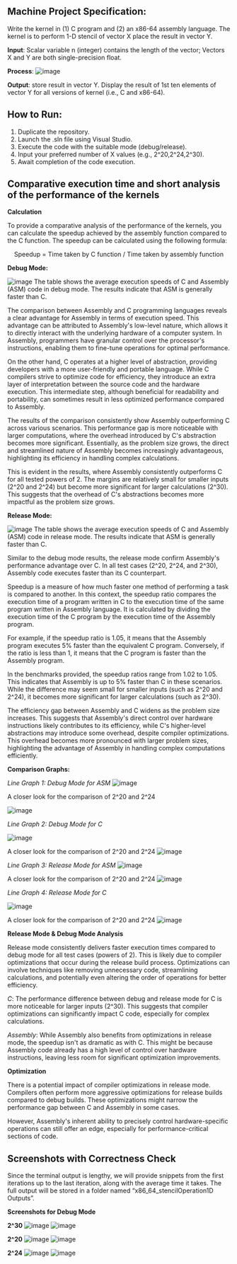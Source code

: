 ## Machine Project Specification: 
Write the kernel in (1) C program and (2) an x86-64 assembly language.  The kernel is to perform 1-D stencil of vector X place the result in vector Y.

**Input**: Scalar variable n (integer) contains the length of the vector;  Vectors X and Y are both single-precision float.

**Process**:  ![image](https://github.com/RichterDelaCruz/x86_64_stencilOperation1D/assets/137752802/5f01447f-bdba-4226-911a-71c2ca8dd705)

**Output**: store result in vector Y.  Display the result of 1st ten elements of vector Y for all versions of kernel (i.e., C and x86-64).

## How to Run: 

1. Duplicate the repository.
2. Launch the .sln file using Visual Studio.
3. Execute the code with the suitable mode (debug/release).
4. Input your preferred number of X values (e.g., 2^20,2^24,2^30).
5. Await completion of the code execution.

 ## Comparative execution time and short analysis of the performance of the kernels

 **Calculation**

To provide a comparative analysis of the performance of the kernels, you can calculate the speedup achieved by the assembly function compared to the C function. The speedup can be calculated using the following formula:

<p style="text-align: center;"> Speedup = Time taken by C function / Time taken by assembly function </p>

**Debug Mode:**

 ![image](https://github.com/RichterDelaCruz/x86_64_stencilOperation1D/assets/137752802/95424089-4b94-44b4-a407-c6631bcfebc7)
The table shows the average execution speeds of C and Assembly (ASM) code in debug mode. The results indicate that ASM is generally faster than C.

The comparison between Assembly and C programming languages reveals a clear advantage for Assembly in terms of execution speed. This advantage can be attributed to Assembly's low-level nature, which allows it to directly interact with the underlying hardware of a computer system. In Assembly, programmers have granular control over the processor's instructions, enabling them to fine-tune operations for optimal performance.

On the other hand, C operates at a higher level of abstraction, providing developers with a more user-friendly and portable language. While C compilers strive to optimize code for efficiency, they introduce an extra layer of interpretation between the source code and the hardware execution. This intermediate step, although beneficial for readability and portability, can sometimes result in less optimized performance compared to Assembly.

The results of the comparison consistently show Assembly outperforming C across various scenarios. This performance gap is more noticeable with larger computations, where the overhead introduced by C's abstraction becomes more significant. Essentially, as the problem size grows, the direct and streamlined nature of Assembly becomes increasingly advantageous, highlighting its efficiency in handling complex calculations.

This is evident in the results, where Assembly consistently outperforms C for all tested powers of 2. The margins are relatively small for smaller inputs (2^20 and 2^24) but become more significant for larger calculations (2^30). This suggests that the overhead of C's abstractions becomes more impactful as the problem size grows.

**Release Mode:**

![image](https://github.com/RichterDelaCruz/x86_64_stencilOperation1D/assets/137752802/3fe33067-b6ab-4c70-8aeb-987e4722eef9)
The table shows the average execution speeds of C and Assembly (ASM) code in release mode. The results indicate that ASM is generally faster than C.

Similar to the debug mode results, the release mode confirm Assembly's performance advantage over C. In all test cases (2^20, 2^24, and 2^30), Assembly code executes faster than its C counterpart.


Speedup is a measure of how much faster one method of performing a task is compared to another. In this context, the speedup ratio compares the execution time of a program written in C to the execution time of the same program written in Assembly language. It is calculated by dividing the execution time of the C program by the execution time of the Assembly program.

For example, if the speedup ratio is 1.05, it means that the Assembly program executes 5% faster than the equivalent C program. Conversely, if the ratio is less than 1, it means that the C program is faster than the Assembly program.

In the benchmarks provided, the speedup ratios range from 1.02 to 1.05. This indicates that Assembly is up to 5% faster than C in these scenarios. While the difference may seem small for smaller inputs (such as 2^20 and 2^24), it becomes more significant for larger calculations (such as 2^30).

The efficiency gap between Assembly and C widens as the problem size increases. This suggests that Assembly's direct control over hardware instructions likely contributes to its efficiency, while C's higher-level abstractions may introduce some overhead, despite compiler optimizations. This overhead becomes more pronounced with larger problem sizes, highlighting the advantage of Assembly in handling complex computations efficiently.

**Comparison Graphs:**

*Line Graph 1: Debug Mode for ASM*
![image](https://github.com/RichterDelaCruz/x86_64_stencilOperation1D/assets/137752802/efdad3ab-3766-42c9-8a7c-f353c84bbb6c)


A closer look for the comparison of 2^20 and 2^24

![image](https://github.com/RichterDelaCruz/x86_64_stencilOperation1D/assets/137752802/51c96dfc-758d-4fb0-9f73-7507df548d81)


*Line Graph 2: Debug Mode for C*

![image](https://github.com/RichterDelaCruz/x86_64_stencilOperation1D/assets/137752802/8f4c658d-9d51-4884-8a08-5662b6a6fad8)

A closer look for the comparison of 2^20 and 2^24
![image](https://github.com/RichterDelaCruz/x86_64_stencilOperation1D/assets/137752802/3887977f-e209-4775-9f7f-7981ec7ff248)

*Line Graph 3: Release Mode for ASM*
![image](https://github.com/RichterDelaCruz/x86_64_stencilOperation1D/assets/137752802/16294593-7283-425c-a016-30cc999907bc)

A closer look for the comparison of 2^20 and 2^24
![image](https://github.com/RichterDelaCruz/x86_64_stencilOperation1D/assets/137752802/6fc0b1ef-65fa-4684-864d-00b520295d0b)

*Line Graph 4: Release Mode for C*

![image](https://github.com/RichterDelaCruz/x86_64_stencilOperation1D/assets/137752802/eda60af3-cc4f-4c90-a5b5-08b6f44db455)

A closer look for the comparison of 2^20 and 2^24
![image](https://github.com/RichterDelaCruz/x86_64_stencilOperation1D/assets/137752802/5448a263-9a4a-43b4-95db-123ee3b346e7)

**Release Mode & Debug Mode Analysis**

Release mode consistently delivers faster execution times compared to debug mode for all test cases (powers of 2). This is likely due to compiler optimizations that occur during the release build process. Optimizations can involve techniques like removing unnecessary code, streamlining calculations, and potentially even altering the order of operations for better efficiency.

*C*: The performance difference between debug and release mode for C is more noticeable for larger inputs (2^30). This suggests that compiler optimizations can significantly impact C code, especially for complex calculations.

*Assembly*: While Assembly also benefits from optimizations in release mode, the speedup isn't as dramatic as with C. This might be because Assembly code already has a high level of control over hardware instructions, leaving less room for significant optimization improvements.

**Optimization**

There is a potential impact of compiler optimizations in release mode. Compilers often perform more aggressive optimizations for release builds compared to debug builds. These optimizations might narrow the performance gap between C and Assembly in some cases.

However, Assembly's inherent ability to precisely control hardware-specific operations can still offer an edge, especially for performance-critical sections of code.


## Screenshots with Correctness Check
Since the terminal output is lengthy, we will provide snippets from the first iterations up to the last iteration, along with the average time it takes. The full output will be stored in a folder named “x86_64_stencilOperation1D Outputs”.

**Screenshots for Debug Mode**

**2^30**
![image](https://github.com/RichterDelaCruz/x86_64_stencilOperation1D/assets/137752802/26996e43-8505-45bd-a211-06e94b2e7756)
![image](https://github.com/RichterDelaCruz/x86_64_stencilOperation1D/assets/137752802/52985a03-586a-457b-95d8-f10e6a0d44e8)


**2^20**
![image](https://github.com/RichterDelaCruz/x86_64_stencilOperation1D/assets/137752802/fcc072ec-a56f-478e-9235-51c2e207a3c8)
![image](https://github.com/RichterDelaCruz/x86_64_stencilOperation1D/assets/137752802/80cc5494-5382-4094-a950-b4aa8db37bb8)

**2^24**
![image](https://github.com/RichterDelaCruz/x86_64_stencilOperation1D/assets/137752802/d9216867-570c-4d33-b1ef-116c6ba7a678)
![image](https://github.com/RichterDelaCruz/x86_64_stencilOperation1D/assets/137752802/ee52971e-1e65-4108-a8c5-79fa2a17b546)


